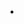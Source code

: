 ---
title: .
shortDescription: A Roblox roleplaying server
heroImage: /alya.webp
startDate: Sept 01 2022
endDate: Nov 24 2022
flag: ~3k Members
company: BlackRP
position: Moderator & Bot Developer & Asset Creator
---
